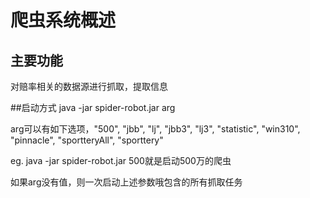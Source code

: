 # 爬虫系统概述

## 主要功能
对赔率相关的数据源进行抓取，提取信息

##启动方式
java -jar spider-robot.jar arg

arg可以有如下选项，"500", "jbb", "lj", "jbb3", "lj3", "statistic", "win310", "pinnacle", "sportteryAll", "sporttery"

eg. java -jar spider-robot.jar 500就是启动500万的爬虫

如果arg没有值，则一次启动上述参数哦包含的所有抓取任务
